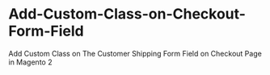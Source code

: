 # Add-Custom-Class-on-Checkout-Form-Field
Add Custom Class on The Customer Shipping Form Field on Checkout Page in Magento 2
